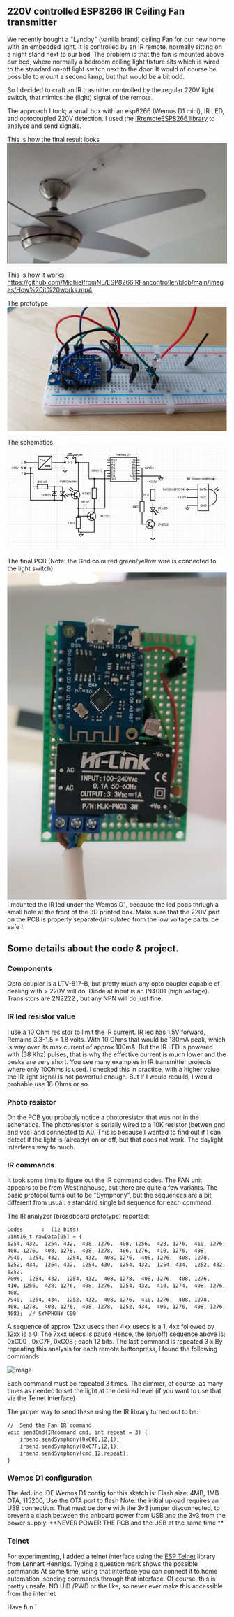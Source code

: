 ## 220V controlled ESP8266 IR Ceiling Fan transmitter 
We recently bought a  "Lyndby" (vanilla brand) ceiling Fan for our new home with an embedded light. It is controlled by an IR remote, normally sitting on a night stand next to our bed.
The problem is that the fan is mounted above our bed, where normally a bedroom ceiling light fixture sits which is wired to the standard on-off light switch next to the door.
It would of course be possible to mount a second lamp, but that would be a bit odd.

So I decided to craft an IR trasmitter controlled by the regular 220V light switch, that mimics the (light) signal of the remote.

The approach I took;  a small box with an esp8266 (Wemos D1 mini), IR LED, and optocoupled 220V detection.
I used the [IRremoteESP8266 library](https://github.com/crankyoldgit/IRremoteESP8266) to analyse and send signals.

This is how the final result looks
![This is how it looks](/images/Main%20pic.jpg)  

This is how it works
https://github.com/MichielfromNL/ESP8266IRFancontroller/blob/main/images/How%20it%20works.mp4

The prototype
![The Prototype](/images/Prototype.jpeg)

The schematics
![The Schematics](/images/Schematics%20IR%20Fan.jpg)

The final PCB  (Note: the Gnd coloured green/yellow wire is connected to the light switch)
![The PCB](/images/PCB.jpg)
I mounted the IR led under the Wemos D1, because the led pops thriugh a small hole at the front of the 3D printed box.
Make sure that the 220V part on the PCB is properly separated/insulated from the low voltage parts. be safe !

## Some details about the code & project.

### Components
Opto coupler is a LTV-817-B, but pretty much any opto coupler capable of dealing with > 220V will do. 
Diode at input is an IN4001  (high voltage). Transistors are 2N2222 , but any NPN will do just fine.

### IR led resistor value
I use a 10 Ohm resistor to limit the IR current. IR led has 1.5V forward, Remains 3.3-1.5 = 1.8 volts. With 10 Ohms that would be 180mA peak, which is way over its max current of approx 100mA. But the IR LED is powered with (38 Khz) pulses, that is why the effective current is much lower and the peaks are very short. You see many examples in IR transmitter projects where only 10Ohms is used. I checked this in practice, with a higher value the IR light signal is not powerfull enough. 
But if I would rebuild, I would probable use 18 Ohms or so.   

### Photo resistor
On the PCB you probably notice a photoresistor that was not in the schenatics. The photoresistor is serially wired to a 10K resistor (betwen gnd and vcc) and connected to A0.
This is because I wanted to  find out if I can detect if the light is (already) on or off, but that does not work. The daylight interferes way to much.

### IR commands
It took some time to figure out the IR command codes. 
The FAN unit appears to be from Westinghouse, but there are quite a few variants. 
The basic protocol turns out to be "Symphony", but the sequences are a bit different from usual: a standard single bit sequence for each command.

The IR analyzer (breadboard prototype) reported: 
```Protocol  : SYMPHONY
Codes      :  (12 bits)
uint16_t rawData[95] = {
1254, 432,  1254, 432,  408, 1276,  408, 1256,  428, 1276,  410, 1276,  408, 1276,  408, 1278,  408, 1278,  406, 1276,  410, 1276,  408,
7940,  1254, 432,  1254, 432,  408, 1276,  408, 1276,  408, 1278,  1252, 434,  1254, 432,  1254, 430,  1254, 432,  1254, 434,  1252, 432,  1252, 
7096,  1254, 432,  1254, 432,  408, 1278,  408, 1276,  408, 1276,  410, 1256,  428, 1276,  408, 1276,  1254, 432,  410, 1274,  408, 1276,  408, 
7940,  1254, 434,  1252, 432,  408, 1276,  410, 1276,  408, 1278,  408, 1278,  408, 1276,  408, 1278,  1252, 434,  406, 1276,  408, 1276,  408};  // SYMPHONY C00
```

A sequence of approx 12xx usecs then 4xx usecs is a 1, 4xx followed by 12xx is a 0.  The 7xxx  usecs is pause
Hence, the (on/off) sequence above is:  0xC00 , 0xC7F, 0xC08 ; each 12 bits. The last command is  repeated 3 x
By repeating this analysis for each remote buttonpress, I found the following commands:

![image](https://user-images.githubusercontent.com/80706499/137891934-c97163ce-37df-450b-a9c0-77ea92459cf7.png)

Each command must be repeated 3 times. The dimmer, of course, as many times as needed to set the light at the desired level (if you want to use that via the Telnet interface)

The proper way to send these using the IR library turned out to be:

```
//  Send the Fan IR command
void sendCmd(IRcommand cmd, int repeat = 3) {
    irsend.sendSymphony(0xC00,12,1);
    irsend.sendSymphony(0xC7F,12,1);
    irsend.sendSymphony(cmd,12,repeat);
}
```
### Wemos D1 configuration
The Arduino IDE Wemos D1 config for this sketch is:
Flash size:  4MB, 1MB OTA, 115200,  Use the OTA port to flash
Note: the initial upload requires an USB connection. That must be done with the 3v3 jumper disconnected, to prevent a clash between the onboard power from USB and the 3v3 from the power supply. **NEVER POWER THE PCB and the USB at the same time **

### Telnet
For experimenting, I added a telnet interface using the [ESP Telnet](https://github.com/LennartHennigs/ESPTelnet) library from Lennart Hennigs.
Typing a question mark shows the possible commands
At some time, using that interface you can connect it to home automation, sending commands through that interface.
Of course, this is pretty unsafe. NO UID /PWD or the like, so never ever make this accessible from the internet

Have fun !


